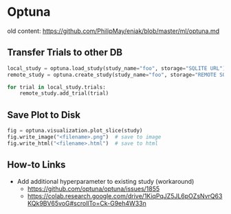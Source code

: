 # Optuna
old content:
<https://github.com/PhilipMay/eniak/blob/master/ml/optuna.md>

## Transfer Trials to other DB
``` python
local_study = optuna.load_study(study_name="foo", storage="SQLITE URL")
remote_study = optuna.create_study(study_name="foo", storage="REMOTE SQL DB URL")

for trial in local_study.trials:
    remote_study.add_trial(trial)
```

## Save Plot to Disk
``` python
fig = optuna.visualization.plot_slice(study)
fig.write_image("<filename>.png")  # save to image
fig.write_html("<filename>.html")  # save to html
```

## How-to Links
  - Add additional hyperparameter to existing study (workaround)
      - <https://github.com/optuna/optuna/issues/1855>
      - <https://colab.research.google.com/drive/1KiqPqJZ5JL6pOZsNvrQ63KQk9BV65voG#scrollTo=Ck-G9eh4W33n>
